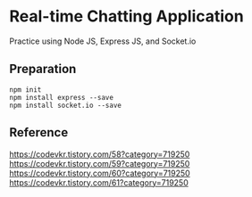 # Real-time Chatting Application

Practice using Node JS, Express JS, and Socket.io

## Preparation

```
npm init
npm install express --save
npm install socket.io --save
```
## Reference
https://codevkr.tistory.com/58?category=719250 <br>
https://codevkr.tistory.com/59?category=719250 <br>
https://codevkr.tistory.com/60?category=719250 <br>
https://codevkr.tistory.com/61?category=719250 

